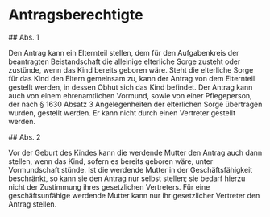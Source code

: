 # Antragsberechtigte



\#\# Abs. 1

 Den Antrag kann ein Elternteil stellen, dem für den Aufgabenkreis der beantragten Beistandschaft die alleinige elterliche Sorge zusteht oder zustünde, wenn das Kind bereits geboren wäre. Steht die elterliche Sorge für das Kind den Eltern gemeinsam zu, kann der Antrag von dem Elternteil gestellt werden, in dessen Obhut sich das Kind befindet. Der Antrag kann auch von einem ehrenamtlichen Vormund, sowie von einer Pflegeperson, der nach § 1630 Absatz 3 Angelegenheiten der elterlichen Sorge übertragen wurden, gestellt werden. Er kann nicht durch einen Vertreter gestellt werden.

\#\# Abs. 2

 Vor der Geburt des Kindes kann die werdende Mutter den Antrag auch dann stellen, wenn das Kind, sofern es bereits geboren wäre, unter Vormundschaft stünde. Ist die werdende Mutter in der Geschäftsfähigkeit beschränkt, so kann sie den Antrag nur selbst stellen; sie bedarf hierzu nicht der Zustimmung ihres gesetzlichen Vertreters. Für eine geschäftsunfähige werdende Mutter kann nur ihr gesetzlicher Vertreter den Antrag stellen. 

